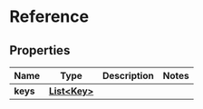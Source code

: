 # Reference

## Properties
Name | Type | Description | Notes
------------ | ------------- | ------------- | -------------
**keys** | [**List&lt;Key&gt;**](Key.md) |  | 
